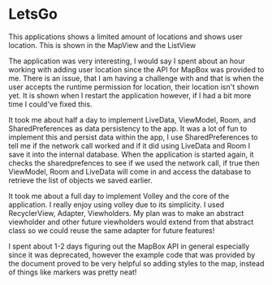 # LetsGo
This applications shows a limited amount of locations and shows user location. This is shown in the MapView and the ListView

The application was very interesting, I would say I spent about an hour working with adding user location since the API for MapBox 
was provided to me. There is an issue, that I am having a challenge with and that is when the user accepts the runtime permission
for location, their location isn't shown yet. It is shown when I restart the application however, if I had a bit more time I could've
fixed this.

It took me about half a day to implement LiveData, ViewModel, Room, and SharedPreferences as data persistency to the app.
It was a lot of fun to implement this and persist data within the app, I use SharedPreferences to tell me if the network call 
worked and if it did using LiveData and Room I save it into the internal database. When the application is started again, it checks
the sharedprefences to see if we used the network call, if true then ViewModel, Room and LiveData will come in and access the database
to retrieve the list of objects we saved earlier.

It took me about a full day to implement Volley and the core of the application. I really enjoy using volley due to its simplicity.
I used RecyclerView, Adapter, Viewholders. My plan was to make an abstract viewholder and other future viewholders would extend
from that abstract class so we could reuse the same adapter for future features!

I spent about 1-2 days figuring out the MapBox API in general especially since it was deprecated, however the example code that was
provided by the document proved to be very helpful so adding styles to the map, instead of things like markers was pretty neat!
